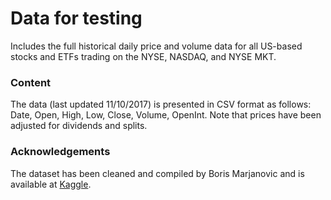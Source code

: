 # Data for testing

Includes the full historical daily price and volume data for all US-based stocks and ETFs trading on the NYSE, NASDAQ, and NYSE MKT.

### Content
The data (last updated 11/10/2017) is presented in CSV format as follows: Date, Open, High, Low, Close, Volume, OpenInt. Note that prices have been adjusted for dividends and splits.

### Acknowledgements
The dataset has been cleaned and compiled by Boris Marjanovic and is available at [Kaggle](https://www.kaggle.com/borismarjanovic/price-volume-data-for-all-us-stocks-etfs/version/3#).
